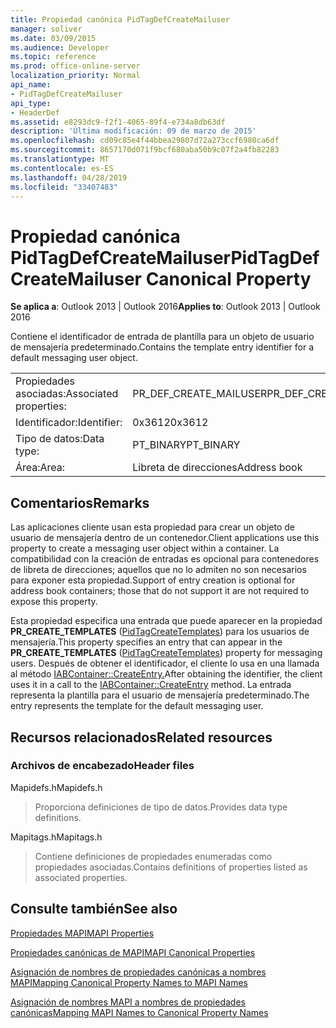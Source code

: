 ```yaml
---
title: Propiedad canónica PidTagDefCreateMailuser
manager: soliver
ms.date: 03/09/2015
ms.audience: Developer
ms.topic: reference
ms.prod: office-online-server
localization_priority: Normal
api_name:
- PidTagDefCreateMailuser
api_type:
- HeaderDef
ms.assetid: e8293dc9-f2f1-4065-89f4-e734a8db63df
description: 'Última modificación: 09 de marzo de 2015'
ms.openlocfilehash: cd09c85e4f44bbea29807d72a273ccf6980ca6df
ms.sourcegitcommit: 8657170d071f9bcf680aba50b9c07f2a4fb82283
ms.translationtype: MT
ms.contentlocale: es-ES
ms.lasthandoff: 04/28/2019
ms.locfileid: "33407483"
---
```

# <a name="pidtagdefcreatemailuser-canonical-property"></a><span data-ttu-id="73648-103">Propiedad canónica PidTagDefCreateMailuser</span><span class="sxs-lookup"><span data-stu-id="73648-103">PidTagDefCreateMailuser Canonical Property</span></span>

  
  
<span data-ttu-id="73648-104">**Se aplica a**: Outlook 2013 | Outlook 2016</span><span class="sxs-lookup"><span data-stu-id="73648-104">**Applies to**: Outlook 2013 | Outlook 2016</span></span> 
  
<span data-ttu-id="73648-105">Contiene el identificador de entrada de plantilla para un objeto de usuario de mensajería predeterminado.</span><span class="sxs-lookup"><span data-stu-id="73648-105">Contains the template entry identifier for a default messaging user object.</span></span> 
  
|||
|:-----|:-----|
|<span data-ttu-id="73648-106">Propiedades asociadas:</span><span class="sxs-lookup"><span data-stu-id="73648-106">Associated properties:</span></span>  <br/> |<span data-ttu-id="73648-107">PR_DEF_CREATE_MAILUSER</span><span class="sxs-lookup"><span data-stu-id="73648-107">PR_DEF_CREATE_MAILUSER</span></span>  <br/> |
|<span data-ttu-id="73648-108">Identificador:</span><span class="sxs-lookup"><span data-stu-id="73648-108">Identifier:</span></span>  <br/> |<span data-ttu-id="73648-109">0x3612</span><span class="sxs-lookup"><span data-stu-id="73648-109">0x3612</span></span>  <br/> |
|<span data-ttu-id="73648-110">Tipo de datos:</span><span class="sxs-lookup"><span data-stu-id="73648-110">Data type:</span></span>  <br/> |<span data-ttu-id="73648-111">PT_BINARY</span><span class="sxs-lookup"><span data-stu-id="73648-111">PT_BINARY</span></span>  <br/> |
|<span data-ttu-id="73648-112">Área:</span><span class="sxs-lookup"><span data-stu-id="73648-112">Area:</span></span>  <br/> |<span data-ttu-id="73648-113">Libreta de direcciones</span><span class="sxs-lookup"><span data-stu-id="73648-113">Address book</span></span>  <br/> |
   
## <a name="remarks"></a><span data-ttu-id="73648-114">Comentarios</span><span class="sxs-lookup"><span data-stu-id="73648-114">Remarks</span></span>

<span data-ttu-id="73648-115">Las aplicaciones cliente usan esta propiedad para crear un objeto de usuario de mensajería dentro de un contenedor.</span><span class="sxs-lookup"><span data-stu-id="73648-115">Client applications use this property to create a messaging user object within a container.</span></span> <span data-ttu-id="73648-116">La compatibilidad con la creación de entradas es opcional para contenedores de libreta de direcciones; aquellos que no lo admiten no son necesarios para exponer esta propiedad.</span><span class="sxs-lookup"><span data-stu-id="73648-116">Support of entry creation is optional for address book containers; those that do not support it are not required to expose this property.</span></span> 
  
<span data-ttu-id="73648-117">Esta propiedad especifica una entrada que puede aparecer en la propiedad **PR_CREATE_TEMPLATES** ([PidTagCreateTemplates](pidtagcreatetemplates-canonical-property.md)) para los usuarios de mensajería.</span><span class="sxs-lookup"><span data-stu-id="73648-117">This property specifies an entry that can appear in the **PR_CREATE_TEMPLATES** ([PidTagCreateTemplates](pidtagcreatetemplates-canonical-property.md)) property for messaging users.</span></span> <span data-ttu-id="73648-118">Después de obtener el identificador, el cliente lo usa en una llamada al método [IABContainer::CreateEntry.](iabcontainer-createentry.md)</span><span class="sxs-lookup"><span data-stu-id="73648-118">After obtaining the identifier, the client uses it in a call to the [IABContainer::CreateEntry](iabcontainer-createentry.md) method.</span></span> <span data-ttu-id="73648-119">La entrada representa la plantilla para el usuario de mensajería predeterminado.</span><span class="sxs-lookup"><span data-stu-id="73648-119">The entry represents the template for the default messaging user.</span></span> 
  
## <a name="related-resources"></a><span data-ttu-id="73648-120">Recursos relacionados</span><span class="sxs-lookup"><span data-stu-id="73648-120">Related resources</span></span>

### <a name="header-files"></a><span data-ttu-id="73648-121">Archivos de encabezado</span><span class="sxs-lookup"><span data-stu-id="73648-121">Header files</span></span>

<span data-ttu-id="73648-122">Mapidefs.h</span><span class="sxs-lookup"><span data-stu-id="73648-122">Mapidefs.h</span></span>
  
> <span data-ttu-id="73648-123">Proporciona definiciones de tipo de datos.</span><span class="sxs-lookup"><span data-stu-id="73648-123">Provides data type definitions.</span></span>
    
<span data-ttu-id="73648-124">Mapitags.h</span><span class="sxs-lookup"><span data-stu-id="73648-124">Mapitags.h</span></span>
  
> <span data-ttu-id="73648-125">Contiene definiciones de propiedades enumeradas como propiedades asociadas.</span><span class="sxs-lookup"><span data-stu-id="73648-125">Contains definitions of properties listed as associated properties.</span></span>
    
## <a name="see-also"></a><span data-ttu-id="73648-126">Consulte también</span><span class="sxs-lookup"><span data-stu-id="73648-126">See also</span></span>



[<span data-ttu-id="73648-127">Propiedades MAPI</span><span class="sxs-lookup"><span data-stu-id="73648-127">MAPI Properties</span></span>](mapi-properties.md)
  
[<span data-ttu-id="73648-128">Propiedades canónicas de MAPI</span><span class="sxs-lookup"><span data-stu-id="73648-128">MAPI Canonical Properties</span></span>](mapi-canonical-properties.md)
  
[<span data-ttu-id="73648-129">Asignación de nombres de propiedades canónicas a nombres MAPI</span><span class="sxs-lookup"><span data-stu-id="73648-129">Mapping Canonical Property Names to MAPI Names</span></span>](mapping-canonical-property-names-to-mapi-names.md)
  
[<span data-ttu-id="73648-130">Asignación de nombres MAPI a nombres de propiedades canónicas</span><span class="sxs-lookup"><span data-stu-id="73648-130">Mapping MAPI Names to Canonical Property Names</span></span>](mapping-mapi-names-to-canonical-property-names.md)


